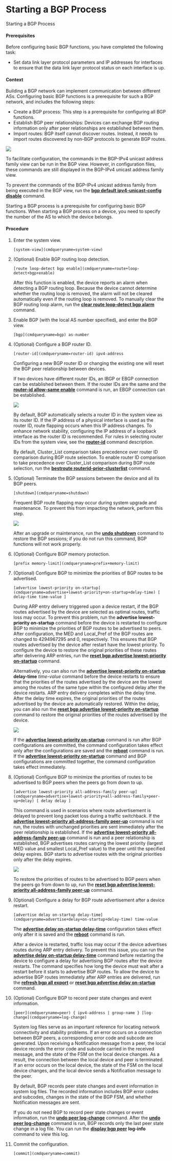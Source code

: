 Starting a BGP Process
======================

Starting a BGP Process

#### Prerequisites

Before configuring basic BGP functions, you have completed the following task:

* Set data link layer protocol parameters and IP addresses for interfaces to ensure that the data link layer protocol status on each interface is up.

#### Context

Building a BGP network can implement communication between different ASs. Configuring basic BGP functions is a prerequisite for such a BGP network, and includes the following steps:

* Create a BGP process: This step is a prerequisite for configuring all BGP functions.
* Establish BGP peer relationships: Devices can exchange BGP routing information only after peer relationships are established between them.
* Import routes: BGP itself cannot discover routes. Instead, it needs to import routes discovered by non-BGP protocols to generate BGP routes.

![](public_sys-resources/note_3.0-en-us.png) 

To facilitate configuration, the commands in the BGP-IPv4 unicast address family view can be run in the BGP view. However, in configuration files, these commands are still displayed in the BGP-IPv4 unicast address family view.

To prevent the commands of the BGP-IPv4 unicast address family from being executed in the BGP view, run the [**bgp default ipv4-unicast-config disable**](cmdqueryname=bgp+default+ipv4-unicast-config+disable) command.

Starting a BGP process is a prerequisite for configuring basic BGP functions. When starting a BGP process on a device, you need to specify the number of the AS to which the device belongs.


#### Procedure

1. Enter the system view.
   
   
   ```
   [system-view](cmdqueryname=system-view)
   ```
2. (Optional) Enable BGP routing loop detection.
   
   
   ```
   [route loop-detect bgp enable](cmdqueryname=route+loop-detect+bgp+enable)
   ```
   
   After this function is enabled, the device reports an alarm when detecting a BGP routing loop. Because the device cannot determine whether the routing loop is removed, the alarm will not be cleared automatically even if the routing loop is removed. To manually clear the BGP routing loop alarm, run the [**clear route loop-detect bgp alarm**](cmdqueryname=clear+route+loop-detect+bgp+alarm) command.
3. Enable BGP (with the local AS number specified), and enter the BGP view.
   
   
   ```
   [bgp](cmdqueryname=bgp) as-number
   ```
4. (Optional) Configure a BGP router ID.
   
   
   ```
   [router-id](cmdqueryname=router-id) ipv4-address
   ```
   
   Configuring a new BGP router ID or changing the existing one will reset the BGP peer relationship between devices.
   
   If two devices have different router IDs, an IBGP or EBGP connection can be established between them. If the router IDs are the same and the [**router-id allow-same enable**](cmdqueryname=router-id+allow-same+enable) command is run, an EBGP connection can be established.
   
   ![](public_sys-resources/note_3.0-en-us.png) 
   
   By default, BGP automatically selects a router ID in the system view as its router ID. If the IP address of a physical interface is used as the router ID, route flapping occurs when this IP address changes. To enhance network stability, configuring the IP address of a loopback interface as the router ID is recommended. For rules in selecting router IDs from the system view, see the [**router-id**](cmdqueryname=router-id) command description.
   
   By default, Cluster\_List comparison takes precedence over router ID comparison during BGP route selection. To enable router ID comparison to take precedence over Cluster\_List comparison during BGP route selection, run the [**bestroute routerid-prior-clusterlist**](cmdqueryname=bestroute+routerid-prior-clusterlist) command.
5. (Optional) Terminate the BGP sessions between the device and all its BGP peers.
   
   
   ```
   [shutdown](cmdqueryname=shutdown)
   ```
   
   
   
   Frequent BGP route flapping may occur during system upgrade and maintenance. To prevent this from impacting the network, perform this step.
   
   ![](public_sys-resources/notice_3.0-en-us.png) 
   
   After an upgrade or maintenance, run the [**undo shutdown**](cmdqueryname=undo+shutdown) command to restore the BGP sessions; if you do not run this command, BGP functions will not work properly.
6. (Optional) Configure BGP memory protection.
   
   
   ```
   [prefix memory-limit](cmdqueryname=prefix+memory-limit)
   ```
7. (Optional) Configure BGP to minimize the priorities of BGP routes to be advertised.
   
   
   ```
   [advertise lowest-priority on-startup](cmdqueryname=advertise+lowest-priority+on-startup+delay-time) [ delay-time time-value ]
   ```
   
   During ARP entry delivery triggered upon a device restart, if the BGP routes advertised by the device are selected as optimal routes, traffic loss may occur. To prevent this problem, run the **advertise lowest-priority on-startup** command before the device is restarted to configure BGP to minimize the priorities of BGP routes to be advertised to peers. After configuration, the MED and Local\_Pref of the BGP routes are changed to 4294967295 and 0, respectively. This ensures that BGP routes advertised by the device after restart have the lowest priority. To configure the device to restore the original priorities of these routes after delivering ARP entries, run the [**reset bgp advertise lowest-priority on-startup**](cmdqueryname=reset+bgp+advertise+lowest-priority+on-startup) command.
   
   Alternatively, you can also run the [**advertise lowest-priority on-startup**](cmdqueryname=advertise+lowest-priority+on-startup+delay-time) **delay-time** *time-value* command before the device restarts to ensure that the priorities of the routes advertised by the device are the lowest among the routes of the same type within the configured delay after the device restarts. ARP entry delivery completes within the delay time. After the delay time expires, the original priorities of the routes advertised by the device are automatically restored. Within the delay, you can also run the [**reset bgp advertise lowest-priority on-startup**](cmdqueryname=reset+bgp+advertise+lowest-priority+on-startup) command to restore the original priorities of the routes advertised by the device.
   
   ![](public_sys-resources/note_3.0-en-us.png) 
   
   If the [**advertise lowest-priority on-startup**](cmdqueryname=advertise+lowest-priority+on-startup) command is run after BGP configurations are committed, the command configuration takes effect only after the configurations are saved and the [**reboot**](cmdqueryname=reboot) command is run. If the [**advertise lowest-priority on-startup**](cmdqueryname=advertise+lowest-priority+on-startup) command and BGP configurations are committed together, the command configuration takes effect immediately.
8. (Optional) Configure BGP to minimize the priorities of routes to be advertised to BGP peers when the peers go from down to up.
   
   
   ```
   [advertise lowest-priority all-address-family peer-up](cmdqueryname=advertise+lowest-priority+all-address-family+peer-up+delay) [ delay delay ]
   ```
   
   This command is used in scenarios where route advertisement is delayed to prevent long packet loss during a traffic switchback. If the [**advertise lowest-priority all-address-family peer-up**](cmdqueryname=advertise+lowest-priority+all-address-family+peer-up) command is not run, the routes with unchanged priorities are sent immediately after the peer relationship is established. If the [**advertise lowest-priority all-address-family peer-up**](cmdqueryname=advertise+lowest-priority+all-address-family+peer-up) command is run and a peer relationship is established, BGP advertises routes carrying the lowest priority (largest MED value and smallest Local\_Pref value) to the peer until the specified delay expires. BGP starts to advertise routes with the original priorities only after the delay expires.
   
   ![](public_sys-resources/note_3.0-en-us.png) 
   
   To restore the priorities of routes to be advertised to BGP peers when the peers go from down to up, run the [**reset bgp advertise lowest-priority all-address-family peer-up**](cmdqueryname=reset+bgp+advertise+lowest-priority+all-address-family+peer-up) command.
9. (Optional) Configure a delay for BGP route advertisement after a device restart.
   
   
   ```
   [advertise delay on-startup delay-time](cmdqueryname=advertise+delay+on-startup+delay-time) time-value
   ```
   
   The [**advertise delay on-startup delay-time**](cmdqueryname=advertise+delay+on-startup+delay-time) configuration takes effect only after it is saved and the [**reboot**](cmdqueryname=reboot) command is run.
   
   After a device is restarted, traffic loss may occur if the device advertises routes during ARP entry delivery. To prevent this issue, you can run the [**advertise delay on-startup delay-time**](cmdqueryname=advertise+delay+on-startup+delay-time) command before restarting the device to configure a delay for advertising BGP routes after the device restarts. The command specifies how long the device must wait after a restart before it starts to advertise BGP routes. To allow the device to advertise BGP routes immediately after ARP entries are delivered, run the [**refresh bgp all export**](cmdqueryname=refresh+bgp+all+export) or [**reset bgp advertise delay on-startup**](cmdqueryname=reset+bgp+advertise+delay+on-startup) command.
10. (Optional) Configure BGP to record peer state changes and event information.
    
    
    ```
    [peer](cmdqueryname=peer) { ipv4-address | group-name } [log-change](cmdqueryname=log-change)
    ```
    
    System log files serve as an important reference for locating network connectivity and stability problems. If an error occurs on a connection between BGP peers, a corresponding error code and subcode are generated. Upon receiving a Notification message from a peer, the local device records the error code and subcode carried in the received message, and the state of the FSM on the local device changes. As a result, the connection between the local device and peer is terminated. If an error occurs on the local device, the state of the FSM on the local device changes, and the local device sends a Notification message to the peer.
    
    By default, BGP records peer state changes and event information in system log files. The recorded information includes BGP error codes and subcodes, changes in the state of the BGP FSM, and whether Notification messages are sent.
    
    If you do not need BGP to record peer state changes or event information, run the [**undo peer log-change**](cmdqueryname=undo+peer+log-change) command. After the [**undo peer log-change**](cmdqueryname=undo+peer+log-change) command is run, BGP records only the last peer state change in a log file. You can run the [**display bgp peer**](cmdqueryname=display+bgp+peer) **log-info** command to view this log.
11. Commit the configuration.
    
    
    ```
    [commit](cmdqueryname=commit)
    ```